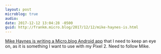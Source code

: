 ```yaml
---
layout: post
microblog: true
audio: 
date: 2017-12-12 13:04:28 -0500
guid: http://frankm.micro.blog/2017/12/12/mike-haynes-is.html
---
```

[Mike Haynes is writing a Micro.blog Android app](https://mikehaynes.blog/1331) that I need to keep an eye on, as it is something I want to use with my Pixel 2. Need to follow Mike.
